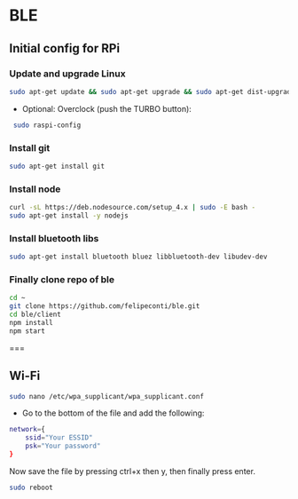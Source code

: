 # BLE

## Initial config for RPi

### Update and upgrade Linux
```sh
sudo apt-get update && sudo apt-get upgrade && sudo apt-get dist-upgrade && sudo apt-get autoremove && sudo apt-get clean
```

 * Optional: Overclock (push the TURBO button):
```sh
 sudo raspi-config
````

### Install git
```sh
sudo apt-get install git
```
### Install node
```sh
curl -sL https://deb.nodesource.com/setup_4.x | sudo -E bash -
sudo apt-get install -y nodejs
```
### Install bluetooth libs
```sh
sudo apt-get install bluetooth bluez libbluetooth-dev libudev-dev
```
### Finally clone repo of ble
```sh
cd ~
git clone https://github.com/felipeconti/ble.git
cd ble/client
npm install
npm start
```
===

## Wi-Fi
```sh
sudo nano /etc/wpa_supplicant/wpa_supplicant.conf
```
 * Go to the bottom of the file and add the following:
```sh
network={
    ssid="Your ESSID"
    psk="Your password"
}
```
Now save the file by pressing ctrl+x then y, then finally press enter.
```sh
sudo reboot
```
